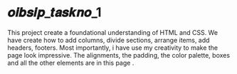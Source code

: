 # 𝒐𝒊𝒃𝒔𝒊𝒑_𝒕𝒂𝒔𝒌𝒏𝒐_1
This project create a foundational understanding of HTML and CSS. We have create how to add columns, divide sections, arrange items, add headers, footers. Most importantly, i have use my creativity to make the page look impressive. The alignments, the padding, the color palette, boxes and all the other elements are in this page .
